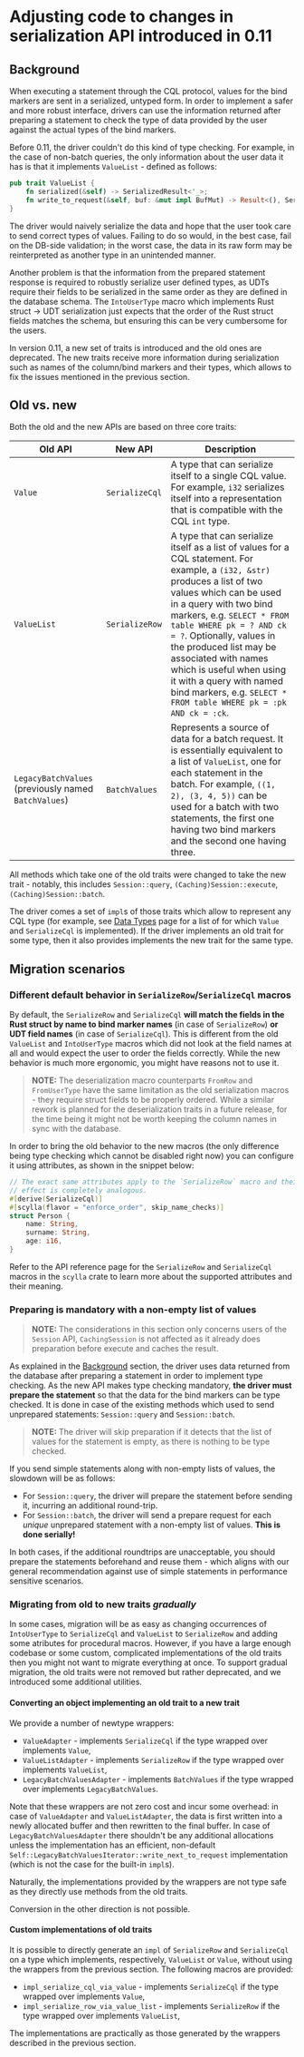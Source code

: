 # Adjusting code to changes in serialization API introduced in 0.11

## Background

When executing a statement through the CQL protocol, values for the bind markers are sent in a serialized, untyped form. In order to implement a safer and more robust interface, drivers can use the information returned after preparing a statement to check the type of data provided by the user against the actual types of the bind markers.

Before 0.11, the driver couldn't do this kind of type checking. For example, in the case of non-batch queries, the only information about the user data it has is that it implements `ValueList` - defined as follows:

```rust
pub trait ValueList {
    fn serialized(&self) -> SerializedResult<'_>;
    fn write_to_request(&self, buf: &mut impl BufMut) -> Result<(), SerializeValuesError>;
}
```

The driver would naively serialize the data and hope that the user took care to send correct types of values. Failing to do so would, in the best case, fail on the DB-side validation; in the worst case, the data in its raw form may be reinterpreted as another type in an unintended manner.

Another problem is that the information from the prepared statement response is required to robustly serialize user defined types, as UDTs require their fields to be serialized in the same order as they are defined in the database schema. The `IntoUserType` macro which implements Rust struct -> UDT serialization just expects that the order of the Rust struct fields matches the schema, but ensuring this can be very cumbersome for the users.

In version 0.11, a new set of traits is introduced and the old ones are deprecated. The new traits receive more information during serialization such as names of the column/bind markers and their types, which allows to fix the issues mentioned in the previous section.

## Old vs. new

Both the old and the new APIs are based on three core traits:

| Old API                                              | New API        | Description                                                                                                                                                                                                                                                                                                                                                                                                                                   |
| ---------------------------------------------------- | -------------- | --------------------------------------------------------------------------------------------------------------------------------------------------------------------------------------------------------------------------------------------------------------------------------------------------------------------------------------------------------------------------------------------------------------------------------------------- |
| `Value`                                              | `SerializeCql` | A type that can serialize itself to a single CQL value. For example, `i32` serializes itself into a representation that is compatible with the CQL `int` type.                                                                                                                                                                                                                                                                                |
| `ValueList`                                          | `SerializeRow` | A type that can serialize itself as a list of values for a CQL statement. For example, a `(i32, &str)` produces a list of two values which can be used in a query with two bind markers, e.g. `SELECT * FROM table WHERE pk = ? AND ck = ?`. Optionally, values in the produced list may be associated with names which is useful when using it with a query with named bind markers, e.g. `SELECT * FROM table WHERE pk = :pk AND ck = :ck`. |
| `LegacyBatchValues` (previously named `BatchValues`) | `BatchValues`  | Represents a source of data for a batch request. It is essentially equivalent to a list of `ValueList`, one for each statement in the batch. For example, `((1, 2), (3, 4, 5))` can be used for a batch with two statements, the first one having two bind markers and the second one having three.                                                                                                                                           |

All methods which take one of the old traits were changed to take the new trait - notably, this includes `Session::query`, `(Caching)Session::execute`, `(Caching)Session::batch`.

The driver comes a set of `impl`s of those traits which allow to represent any CQL type (for example, see [Data Types](../data-types/data-types.md) page for a list of for which `Value` and `SerializeCql` is implemented). If the driver implements an old trait for some type, then it also provides implements the new trait for the same type.

## Migration scenarios

### Different default behavior in `SerializeRow`/`SerializeCql` macros

By default, the `SerializeRow` and `SerializeCql` **will match the fields in the Rust struct by name to bind marker names** (in case of `SerializeRow`) **or UDT field names** (in case of `SerializeCql`). This is different from the old `ValueList` and `IntoUserType` macros which did not look at the field names at all and would expect the user to order the fields correctly. While the new behavior is much more ergonomic, you might have reasons not to use it.

> **NOTE:**  The deserialization macro counterparts `FromRow` and `FromUserType` have the same limitation as the old serialization macros - they require struct fields to be properly ordered. While a similar rework is planned for the deserialization traits in a future release, for the time being it might not be worth keeping the column names in sync with the database.

In order to bring the old behavior to the new macros (the only difference being type checking which cannot be disabled right now) you can configure it using attributes, as shown in the snippet below:

```rust
// The exact same attributes apply to the `SerializeRow` macro and their
// effect is completely analogous.
#[derive(SerializeCql)]
#[scylla(flavor = "enforce_order", skip_name_checks)]
struct Person {
    name: String,
    surname: String,
    age: i16,
}
```

Refer to the API reference page for the `SerializeRow` and `SerializeCql` macros in the `scylla` crate to learn more about the supported attributes and their meaning.

### Preparing is mandatory with a non-empty list of values

> **NOTE:** The considerations in this section only concerns users of the `Session` API, `CachingSession` is not affected as it already does preparation before execute and caches the result.

As explained in the [Background](#background) section, the driver uses data returned from the database after preparing a statement in order to implement type checking. As the new API makes type checking mandatory, **the driver must prepare the statement** so that the data for the bind markers can be type checked. It is done in case of the existing methods which used to send unprepared statements: `Session::query` and `Session::batch`.

> **NOTE:** The driver will skip preparation if it detects that the list of values for the statement is empty, as there is nothing to be type checked.

If you send simple statements along with non-empty lists of values, the slowdown will be as follows:

- For `Session::query`, the driver will prepare the statement before sending it, incurring an additional round-trip.
- For `Session::batch`, the driver will send a prepare request for each *unique* unprepared statement with a non-empty list of values. **This is done serially!** 

In both cases, if the additional roundtrips are unacceptable, you should prepare the statements beforehand and reuse them - which aligns with our general recommendation against use of simple statements in performance sensitive scenarios.

### Migrating from old to new traits *gradually*

In some cases, migration will be as easy as changing occurrences of `IntoUserType` to `SerializeCql` and `ValueList` to `SerializeRow` and adding some atributes for procedural macros. However, if you have a large enough codebase or some custom, complicated implementations of the old traits then you might not want to migrate everything at once. To support gradual migration, the old traits were not removed but rather deprecated, and we introduced some additional utilities.

#### Converting an object implementing an old trait to a new trait

We provide a number of newtype wrappers:

- `ValueAdapter` - implements `SerializeCql` if the type wrapped over implements `Value`,
- `ValueListAdapter` - implements `SerializeRow` if the type wrapped over implements `ValueList`,
- `LegacyBatchValuesAdapter` - implements `BatchValues` if the type wrapped over implements `LegacyBatchValues`.

Note that these wrappers are not zero cost and incur some overhead: in case of `ValueAdapter` and `ValueListAdapter`, the data is first written into a newly allocated buffer and then rewritten to the final buffer. In case of `LegacyBatchValuesAdapter` there shouldn't be any additional allocations unless the implementation has an efficient, non-default `Self::LegacyBatchValuesIterator::write_next_to_request` implementation (which is not the case for the built-in `impl`s).

Naturally, the implementations provided by the wrappers are not type safe as they directly use methods from the old traits.

Conversion in the other direction is not possible.

#### Custom implementations of old traits

It is possible to directly generate an `impl` of `SerializeRow` and `SerializeCql` on a type which implements, respectively, `ValueList` or `Value`, without using the wrappers from the previous section. The following macros are provided:

- `impl_serialize_cql_via_value` - implements `SerializeCql` if the type wrapped over implements `Value`,
- `impl_serialize_row_via_value_list` - implements `SerializeRow` if the type wrapped over implements `ValueList`,

The implementations are practically as those generated by the wrappers described in the previous section.
